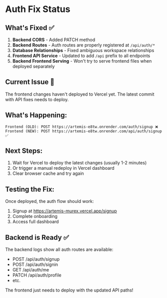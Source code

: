 # Auth Fix Status

## What's Fixed ✅
1. **Backend CORS** - Added PATCH method
2. **Backend Routes** - Auth routes are properly registered at `/api/auth/*`
3. **Database Relationships** - Fixed ambiguous workspace relationships
4. **Frontend API Service** - Updated to add `/api` prefix to all endpoints
5. **Backend Frontend Serving** - Won't try to serve frontend files when deployed separately

## Current Issue 🔄
The frontend changes haven't deployed to Vercel yet. The latest commit with API fixes needs to deploy.

## What's Happening:
```
Frontend (OLD): POST https://artemis-e8tw.onrender.com/auth/signup ❌
Frontend (NEW): POST https://artemis-e8tw.onrender.com/api/auth/signup ✅
```

## Next Steps:
1. Wait for Vercel to deploy the latest changes (usually 1-2 minutes)
2. Or trigger a manual redeploy in Vercel dashboard
3. Clear browser cache and try again

## Testing the Fix:
Once deployed, the auth flow should work:
1. Signup at https://artemis-murex.vercel.app/signup
2. Complete onboarding
3. Access full dashboard

## Backend is Ready ✅
The backend logs show all auth routes are available:
- POST /api/auth/signup
- POST /api/auth/signin
- GET /api/auth/me
- PATCH /api/auth/profile
- etc.

The frontend just needs to deploy with the updated API paths!
